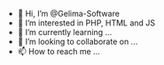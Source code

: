 - 👋 Hi, I’m @Gelima-Software
- 👀 I’m interested in PHP, HTML and JS
- 🌱 I’m currently learning ...
- 💞️ I’m looking to collaborate on ...
- 📫 How to reach me ...

<!---
Gelima-Software/Gelima-Software is a ✨ special ✨ repository because its `README.md` (this file) appears on your GitHub profile.
You can click the Preview link to take a look at your changes.
--->

